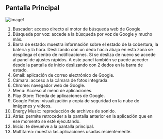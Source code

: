 ## Pantalla Principal

![Image1](http://static.energysistem.com/images/manuals/42799/5a12a1501ae0a.jpg)  

1. Buscador: acceso directo al motor de búsqueda web de Google.
2. Búsqueda por voz: accede a la búsqueda por voz de Google y mucho más.
3. Barra de estado: muestra información sobre el estado de la cobertura, la batería y la hora. Deslizando con un dedo hacia abajo en esta zona se despliega el centro de notificaciones. Si se desliza de nuevo se accede al panel de ajustes rápidos. A este panel también se puede acceder desde la pantalla de inicio deslizando con 2 dedos en la barra de estado.
4. Gmail: aplicación de correo electrónico de Google.
5. Cámara: acceso a la cámara de fotos integrada.
6. Chrome: navegador web de Google.
7. Menú: Acceso al menú de aplicaciones.
8. Play Store: Tienda de aplicaciones de Google.
9. Google Fotos: visualización y copia de seguridad en la nube de imágenes y vídeos.
10. Energy Music: reproducción de archivos de sonido.
11. Atrás: permite retroceder a la pantalla anterior en la aplicación que en ese momento se esté ejecutando.
12. Inicio: te devuelve a la pantalla principal.
13. Multitarea: muestra las aplicaciones usadas recientemente.
